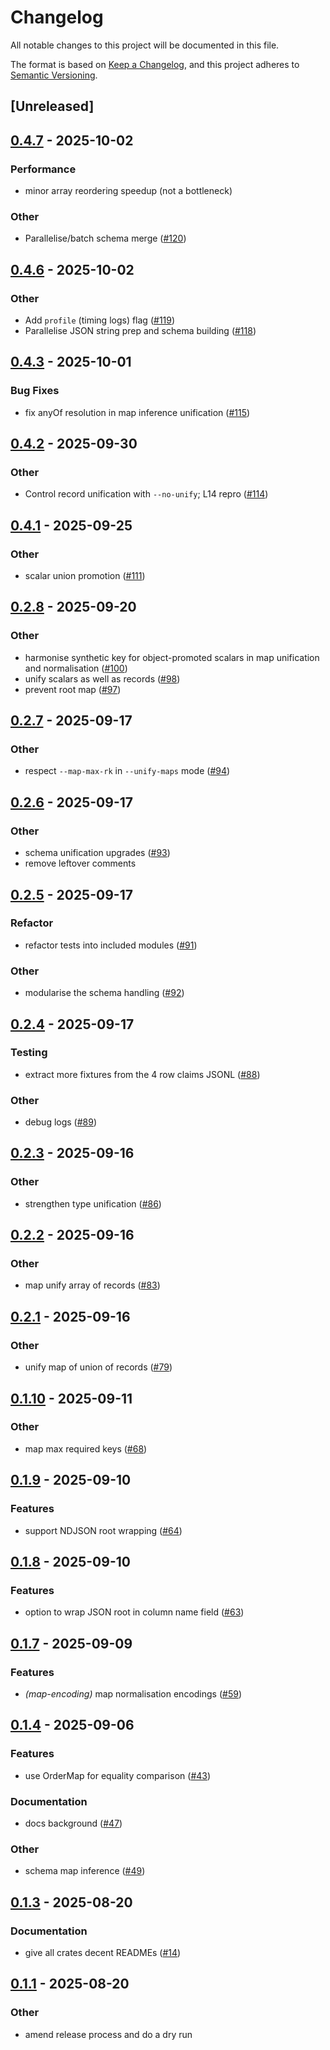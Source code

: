 # Changelog

All notable changes to this project will be documented in this file.

The format is based on [Keep a Changelog](https://keepachangelog.com/en/1.0.0/),
and this project adheres to [Semantic Versioning](https://semver.org/spec/v2.0.0.html).

## [Unreleased]

## [0.4.7](https://github.com/lmmx/polars-genson/compare/genson-core-v0.4.6...genson-core-v0.4.7) - 2025-10-02

### <!-- 3 -->Performance

- minor array reordering speedup (not a bottleneck)

### <!-- 9 -->Other

- Parallelise/batch schema merge ([#120](https://github.com/lmmx/polars-genson/pull/120))

## [0.4.6](https://github.com/lmmx/polars-genson/compare/genson-core-v0.4.5...genson-core-v0.4.6) - 2025-10-02

### <!-- 9 -->Other

- Add `profile` (timing logs) flag ([#119](https://github.com/lmmx/polars-genson/pull/119))
- Parallelise JSON string prep and schema building ([#118](https://github.com/lmmx/polars-genson/pull/118))

## [0.4.3](https://github.com/lmmx/polars-genson/compare/genson-core-v0.4.2...genson-core-v0.4.3) - 2025-10-01

### <!-- 2 -->Bug Fixes

- fix anyOf resolution in map inference unification ([#115](https://github.com/lmmx/polars-genson/pull/115))

## [0.4.2](https://github.com/lmmx/polars-genson/compare/genson-core-v0.4.1...genson-core-v0.4.2) - 2025-09-30

### <!-- 9 -->Other

- Control record unification with `--no-unify`; L14 repro ([#114](https://github.com/lmmx/polars-genson/pull/114))

## [0.4.1](https://github.com/lmmx/polars-genson/compare/genson-core-v0.4.0...genson-core-v0.4.1) - 2025-09-25

### <!-- 9 -->Other

- scalar union promotion ([#111](https://github.com/lmmx/polars-genson/pull/111))

## [0.2.8](https://github.com/lmmx/polars-genson/compare/genson-core-v0.2.7...genson-core-v0.2.8) - 2025-09-20

### <!-- 9 -->Other

- harmonise synthetic key for object-promoted scalars in map unification and normalisation ([#100](https://github.com/lmmx/polars-genson/pull/100))
- unify scalars as well as records ([#98](https://github.com/lmmx/polars-genson/pull/98))
- prevent root map ([#97](https://github.com/lmmx/polars-genson/pull/97))

## [0.2.7](https://github.com/lmmx/polars-genson/compare/genson-core-v0.2.6...genson-core-v0.2.7) - 2025-09-17

### <!-- 9 -->Other

- respect `--map-max-rk` in `--unify-maps` mode ([#94](https://github.com/lmmx/polars-genson/pull/94))

## [0.2.6](https://github.com/lmmx/polars-genson/compare/genson-core-v0.2.5...genson-core-v0.2.6) - 2025-09-17

### <!-- 9 -->Other

- schema unification upgrades ([#93](https://github.com/lmmx/polars-genson/pull/93))
- remove leftover comments

## [0.2.5](https://github.com/lmmx/polars-genson/compare/genson-core-v0.2.4...genson-core-v0.2.5) - 2025-09-17

### <!-- 5 -->Refactor

- refactor tests into included modules ([#91](https://github.com/lmmx/polars-genson/pull/91))

### <!-- 9 -->Other

- modularise the schema handling ([#92](https://github.com/lmmx/polars-genson/pull/92))

## [0.2.4](https://github.com/lmmx/polars-genson/compare/genson-core-v0.2.3...genson-core-v0.2.4) - 2025-09-17

### <!-- 6 -->Testing

- extract more fixtures from the 4 row claims JSONL ([#88](https://github.com/lmmx/polars-genson/pull/88))

### <!-- 9 -->Other

- debug logs ([#89](https://github.com/lmmx/polars-genson/pull/89))

## [0.2.3](https://github.com/lmmx/polars-genson/compare/genson-core-v0.2.2...genson-core-v0.2.3) - 2025-09-16

### <!-- 9 -->Other

- strengthen type unification ([#86](https://github.com/lmmx/polars-genson/pull/86))

## [0.2.2](https://github.com/lmmx/polars-genson/compare/genson-core-v0.2.1...genson-core-v0.2.2) - 2025-09-16

### <!-- 9 -->Other

- map unify array of records ([#83](https://github.com/lmmx/polars-genson/pull/83))

## [0.2.1](https://github.com/lmmx/polars-genson/compare/genson-core-v0.2.0...genson-core-v0.2.1) - 2025-09-16

### <!-- 9 -->Other

- unify map of union of records ([#79](https://github.com/lmmx/polars-genson/pull/79))

## [0.1.10](https://github.com/lmmx/polars-genson/compare/genson-core-v0.1.9...genson-core-v0.1.10) - 2025-09-11

### <!-- 9 -->Other

- map max required keys ([#68](https://github.com/lmmx/polars-genson/pull/68))

## [0.1.9](https://github.com/lmmx/polars-genson/compare/genson-core-v0.1.8...genson-core-v0.1.9) - 2025-09-10

### <!-- 1 -->Features

- support NDJSON root wrapping ([#64](https://github.com/lmmx/polars-genson/pull/64))

## [0.1.8](https://github.com/lmmx/polars-genson/compare/genson-core-v0.1.7...genson-core-v0.1.8) - 2025-09-10

### <!-- 1 -->Features

- option to wrap JSON root in column name field ([#63](https://github.com/lmmx/polars-genson/pull/63))

## [0.1.7](https://github.com/lmmx/polars-genson/compare/genson-core-v0.1.6...genson-core-v0.1.7) - 2025-09-09

### <!-- 1 -->Features

- *(map-encoding)* map normalisation encodings ([#59](https://github.com/lmmx/polars-genson/pull/59))

## [0.1.4](https://github.com/lmmx/polars-genson/compare/genson-core-v0.1.3...genson-core-v0.1.4) - 2025-09-06

### <!-- 1 -->Features

- use OrderMap for equality comparison ([#43](https://github.com/lmmx/polars-genson/pull/43))

### <!-- 4 -->Documentation

- docs background ([#47](https://github.com/lmmx/polars-genson/pull/47))

### <!-- 9 -->Other

- schema map inference ([#49](https://github.com/lmmx/polars-genson/pull/49))

## [0.1.3](https://github.com/lmmx/polars-genson/compare/genson-core-v0.1.2...genson-core-v0.1.3) - 2025-08-20

### <!-- 4 -->Documentation

- give all crates decent READMEs ([#14](https://github.com/lmmx/polars-genson/pull/14))

## [0.1.1](https://github.com/lmmx/polars-genson/compare/genson-core-v0.1.0...genson-core-v0.1.1) - 2025-08-20

### <!-- 9 -->Other

- amend release process and do a dry run
